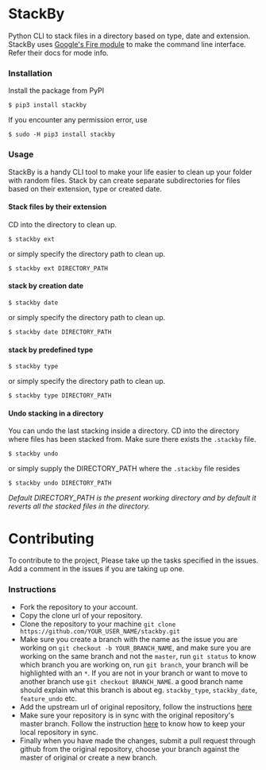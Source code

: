 # StackBy
Python CLI to stack files in a directory based on type, date and extension.  
StackBy uses [Google's Fire module](https://github.com/google/python-fire) to make the command line interface. Refer their docs for mode info.


### Installation
Install the package from PyPI
```
$ pip3 install stackby
```
If you encounter any permission error, use
```
$ sudo -H pip3 install stackby
```
### Usage

StackBy is a handy CLI tool to make your life easier to clean up your folder with random files. Stack by can create separate subdirectories for files based on their extension, type or created date.

#### Stack files by their extension  
CD into the directory to clean up.
```
$ stackby ext
```
or simply specify the directory path to clean up.
```
$ stackby ext DIRECTORY_PATH
```

#### stack by creation date
```
$ stackby date
```
or simply specify the directory path to clean up.
```
$ stackby date DIRECTORY_PATH
```
#### stack by predefined type
```
$ stackby type
```
or simply specify the directory path to clean up.
```
$ stackby type DIRECTORY_PATH
```
#### Undo stacking in a directory  
You can undo the last stacking inside a directory. CD into the directory where files has been stacked from. Make sure there exists the `.stackby` file. 
```
$ stackby undo
```
or simply supply the DIRECTORY_PATH where the `.stackby` file resides
```
$ stackby undo DIRECTORY_PATH
```
_Default DIRECTORY_PATH is the present working directory and by default it reverts all the stacked files in the directory._

# Contributing
To contribute to the project, Please take up the tasks specified in the issues. Add a comment in the issues if you are taking up one. 
### Instructions
- Fork the repository to your account.
- Copy the clone url of your repository.
- Clone the repository to your machine `git clone https://github.com/YOUR_USER_NAME/stackby.git`
- Make sure you create a branch with the name as the issue you are working on `git checkout -b YOUR_BRANCH_NAME`, and make sure you are working on the same branch and not the `master`, run `git status` to know which branch you are working on, run `git branch`, your branch will be highlighted with an `*`. If you are not in your branch or want to move to another branch use `git checkout BRANCH_NAME`. 
a good branch name should explain what this branch is about eg. `stackby_type`, `stackby_date`, `feature_undo` etc.
- Add the upstream url of original repository, follow the instructions [here](https://help.github.com/articles/configuring-a-remote-for-a-fork/)
- Make sure your repository is in sync with the original repository's master branch. Follow the instruction [here](https://help.github.com/articles/syncing-a-fork/) to know how to keep your local repository in sync.
- Finally when you have made the changes, submit a pull request through github from the original repository, choose your branch against the master of original or create a new branch.

